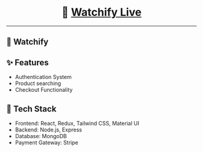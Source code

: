 <div align="center">

# 🚀 [Watchify Live](https://watchify-eight.vercel.app/)

</div>

---

## 📌 Watchify

## ✨ Features

* Authentication System
* Product searching
* Checkout Functionality

## 🧰 Tech Stack

* Frontend: React, Redux, Tailwind CSS, Material UI
* Backend: Node.js, Express
* Database: MongoDB
* Payment Gateway: Stripe

